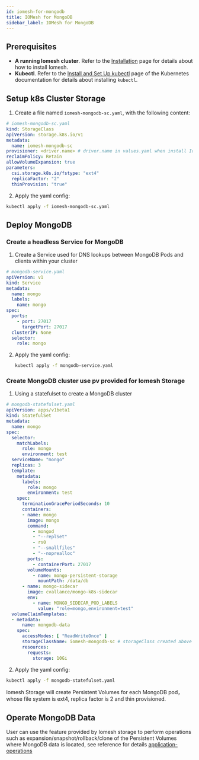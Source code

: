 ```yaml
---
id: iomesh-for-mongodb
title: IOMesh for MongoDB
sidebar_label: IOMesh for MongoDB
---
```


## Prerequisites

- **A running Iomesh cluster**. Refer to the [Installation](http://iomesh.com/docs/installation/install-and-setup-iomesh) page for details about how to install Iomesh.
- **Kubectl**. Refer to the [Install and Set Up kubectl](https://kubernetes.io/docs/tasks/tools/install-kubectl/) page of the Kubernetes documentation for details about installing `kubectl`.

## Setup k8s Cluster Storage

1. Create a file named `iomesh-mongodb-sc.yaml`, with the following content:

```yaml
# iomesh-mongodb-sc.yaml
kind: StorageClass
apiVersion: storage.k8s.io/v1
metadata:
  name: iomesh-mongodb-sc
provisioner: <driver.name> # driver.name in values.yaml when install Iomesh
reclaimPolicy: Retain
allowVolumeExpansion: true
parameters:
  csi.storage.k8s.io/fstype: "ext4"
  replicaFactor: "2"
  thinProvision: "true"
```

2. Apply the yaml config:

```bash
kubectl apply -f iomesh-mongodb-sc.yaml
```

## Deploy MongoDB

### Create a headless Service for MongoDB

1. Create a Service used for DNS lookups between MongoDB Pods and clients within your cluster

```yaml
# mongodb-service.yaml
apiVersion: v1
kind: Service
metadata:
  name: mongo
  labels:
    name: mongo
spec:
  ports:
    - port: 27017
      targetPort: 27017
  clusterIP: None
  selector:
    role: mongo
```

2. Apply the yaml config:

   ```bash
   kubectl apply -f mongodb-service.yaml
   ```

### Create MongoDB cluster use pv provided for Iomesh Storage

1. Using a statefulset to create a MongoDB cluster

```yaml
# mongodb-statefulset.yaml
apiVersion: apps/v1beta1
kind: StatefulSet
metadata:
  name: mongo
spec:
  selector:
    matchLabels:
      role: mongo
      environment: test
  serviceName: "mongo"
  replicas: 3
  template:
    metadata:
      labels:
        role: mongo
        environment: test
    spec:
      terminationGracePeriodSeconds: 10
      containers:
      - name: mongo
        image: mongo
        command:
          - mongod
          - "--replSet"
          - rs0
          - "--smallfiles"
          - "--noprealloc"
        ports:
          - containerPort: 27017
        volumeMounts:
          - name: mongo-persistent-storage
            mountPath: /data/db
      - name: mongo-sidecar
        image: cvallance/mongo-k8s-sidecar
        env:
          - name: MONGO_SIDECAR_POD_LABELS
            value: "role=mongo,environment=test"
  volumeClaimTemplates:
  - metadata:
      name: mongodb-data
    spec:
      accessModes: [ "ReadWriteOnce" ]
      storageClassName: iomesh-mongodb-sc # storageClass created above
      resources:
        requests:
          storage: 10Gi
```

2. Apply the yaml config:

```bash
kubectl apply -f mongodb-statefulset.yaml
```

Iomesh Storage will create Persistent Volumes for each MongoDB pod，whose file system is ext4, replica factor is 2 and thin provisioned.

## Operate MongoDB Data

User can use the feature provided by Iomesh storage to perform operations such as expansion/snapshot/rollback/clone of the Persistent Volumes  where MongoDB data is located, see reference for details [application-operations](http://iomesh.com/docs/storage-usage/application-operations)